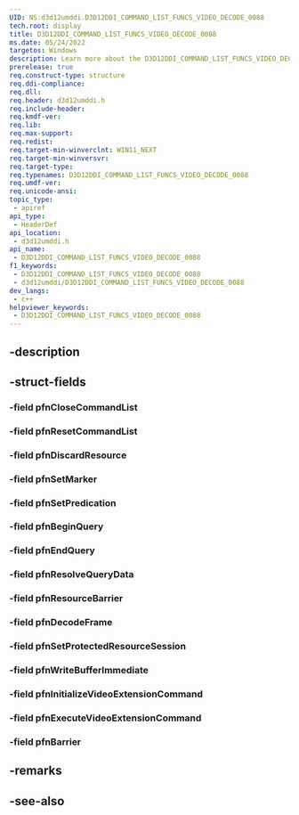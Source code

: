 ```yaml
---
UID: NS:d3d12umddi.D3D12DDI_COMMAND_LIST_FUNCS_VIDEO_DECODE_0088
tech.root: display
title: D3D12DDI_COMMAND_LIST_FUNCS_VIDEO_DECODE_0088
ms.date: 05/24/2022
targetos: Windows
description: Learn more about the D3D12DDI_COMMAND_LIST_FUNCS_VIDEO_DECODE_0088 structure.
prerelease: true
req.construct-type: structure
req.ddi-compliance: 
req.dll: 
req.header: d3d12umddi.h
req.include-header: 
req.kmdf-ver: 
req.lib: 
req.max-support: 
req.redist: 
req.target-min-winverclnt: WIN11_NEXT
req.target-min-winversvr: 
req.target-type: 
req.typenames: D3D12DDI_COMMAND_LIST_FUNCS_VIDEO_DECODE_0088
req.umdf-ver: 
req.unicode-ansi: 
topic_type:
 - apiref
api_type:
 - HeaderDef
api_location:
 - d3d12umddi.h
api_name:
 - D3D12DDI_COMMAND_LIST_FUNCS_VIDEO_DECODE_0088
f1_keywords:
 - D3D12DDI_COMMAND_LIST_FUNCS_VIDEO_DECODE_0088
 - d3d12umddi/D3D12DDI_COMMAND_LIST_FUNCS_VIDEO_DECODE_0088
dev_langs:
 - c++
helpviewer_keywords:
 - D3D12DDI_COMMAND_LIST_FUNCS_VIDEO_DECODE_0088
---
```


## -description

## -struct-fields

### -field pfnCloseCommandList

### -field pfnResetCommandList

### -field pfnDiscardResource

### -field pfnSetMarker

### -field pfnSetPredication

### -field pfnBeginQuery

### -field pfnEndQuery

### -field pfnResolveQueryData

### -field pfnResourceBarrier

### -field pfnDecodeFrame

### -field pfnSetProtectedResourceSession

### -field pfnWriteBufferImmediate

### -field pfnInitializeVideoExtensionCommand

### -field pfnExecuteVideoExtensionCommand

### -field pfnBarrier

## -remarks

## -see-also

